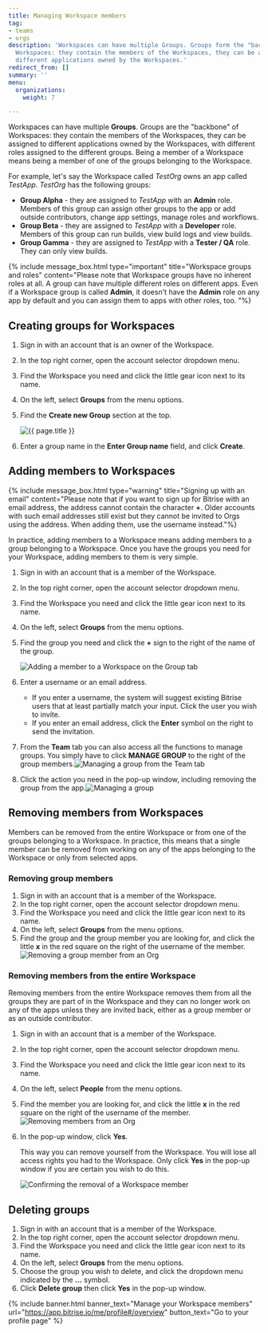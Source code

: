 ```yaml
---
title: Managing Workspace members
tag:
- teams
- orgs
description: 'Workspaces can have multiple Groups. Groups form the "backbones" of
  Workspaces: they contain the members of the Workspaces, they can be assigned to
  different applications owned by the Workspaces.'
redirect_from: []
summary: ''
menu:
  organizations:
    weight: 7

---
```

Workspaces can have multiple **Groups**. Groups are the "backbone" of Workspaces: they contain the members of the Workspaces, they can be assigned to different applications owned by the Workspaces, with different roles assigned to the different groups. Being a member of a Workspace means being a member of one of the groups belonging to the Workspace.

For example, let's say the Workspace called _TestOrg_ owns an app called _TestApp_. _TestOrg_ has the following groups:

* **Group Alpha** - they are assigned to _TestApp_ with an **Admin** role. Members of this group can assign other groups to the app or add outside contributors, change app settings, manage roles and workflows.
* **Group Beta** - they are assigned to _TestApp_ with a **Developer** role. Members of this group can run builds, view build logs and view builds.
* **Group Gamma** - they are assigned to _TestApp_ with a **Tester / QA** role. They can only view builds.

{% include message_box.html type="important" title="Workspace groups and roles" content="Please note that Workspace groups have no inherent roles at all. A group can have multiple different roles on different apps. Even if a Workspace group is called **Admin**, it doesn't have the **Admin** role on any app by default and you can assign them to apps with other roles, too. "%}

## Creating groups for Workspaces

1. Sign in with an account that is an owner of the Workspace.
1. In the top right corner, open the account selector dropdown menu. 
1. Find the Workspace you need and click the little gear icon next to its name.
3. On the left, select **Groups** from the menu options.
4. Find the **Create new Group** section at the top.

   ![{{ page.title }}](/img/enter-group-name.jpg)
5. Enter a group name in the **Enter Group name** field, and click **Create**.

## Adding members to Workspaces

{% include message_box.html type="warning" title="Signing up with an email" content="Please note that if you want to sign up for Bitrise with an email address, the address cannot contain the character **+**. Older accounts with such email addresses still exist but they cannot be invited to Orgs using the address. When adding them, use the username instead."%}

In practice, adding members to a Workspace means adding members to a group belonging to a Workspace. Once you have the groups you need for your Workspace, adding members to them is very simple.

1. Sign in with an account that is a member of the Workspace.
1. In the top right corner, open the account selector dropdown menu. 
1. Find the Workspace you need and click the little gear icon next to its name.
3. On the left, select **Groups** from the menu options.
4. Find the group you need and click the **+** sign to the right of the name of the group.

   ![Adding a member to a Workspace on the Group tab](/img/addinggroupmember.jpg)
5. Enter a username or an email address.
   * If you enter a username, the system will suggest existing Bitrise users that at least partially match your input. Click the user you wish to invite.
   * If you enter an email address, click the **Enter** symbol on the right to send the invitation.
6. From the **Team** tab you can also access all the functions to manage groups. You simply have to click **MANAGE GROUP** to the right of the group members.![Managing a group from the Team tab](/img/managegroup.jpg)
7. Click the action you need in the pop-up window, including removing the group from the app.![Managing a group](/img/managegroupmembers.jpg)

## Removing members from Workspaces

Members can be removed from the entire Workspace or from one of the groups belonging to a Workspace. In practice, this means that a single member can be removed from working on any of the apps belonging to the Workspace or only from selected apps.

### Removing group members

1. Sign in with an account that is a member of the Workspace.
1. In the top right corner, open the account selector dropdown menu. 
1. Find the Workspace you need and click the little gear icon next to its name.
3. On the left, select **Groups** from the menu options.
4. Find the group and the group member you are looking for, and click the little **x** in the red square on the right of the username of the member.![Removing a group member from an Org](/img/remomember.jpg)

### Removing members from the entire Workspace

Removing members from the entire Workspace removes them from all the groups they are part of in the Workspace and they can no longer work on any of the apps unless they are invited back, either as a group member or as an outside contributor.

1. Sign in with an account that is a member of the Workspace.
1. In the top right corner, open the account selector dropdown menu. 
1. Find the Workspace you need and click the little gear icon next to its name.
3. On the left, select **People** from the menu options.
4. Find the member you are looking for, and click the little **x** in the red square on the right of the username of the member.![Removing members from an Org](/img/removeorg.jpg)
5. In the pop-up window, click **Yes**.

   This way you can remove yourself from the Workspace. You will lose all access rights you had to the Workspace. Only click **Yes** in the pop-up window if you are certain you wish to do this.

   ![Confirming the removal of a Workspace member](/img/removegreatmember.jpg)

## Deleting groups

1. Sign in with an account that is a member of the Workspace.
1. In the top right corner, open the account selector dropdown menu. 
1. Find the Workspace you need and click the little gear icon next to its name.
3. On the left, select **Groups** from the menu options.
4. Choose the group you wish to delete, and click the dropdown menu indicated by the **...** symbol.
5. Click **Delete group** then click **Yes** in the pop-up window.

{% include banner.html banner_text="Manage your Workspace members" url="https://app.bitrise.io/me/profile#/overview" button_text="Go to your profile page" %}